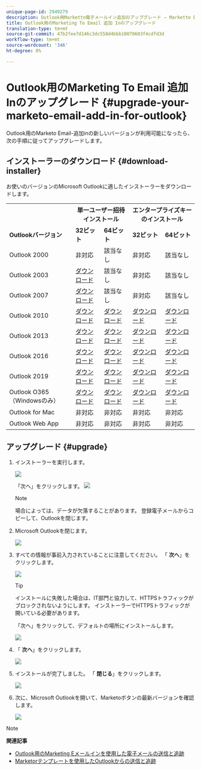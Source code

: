 ```yaml
---
unique-page-id: 2949279
description: Outlook用Marketto電子メールイン追加のアップグレード — Marketto Docs — 製品ドキュメント
title: Outlook用のMarketing To Email 追加 Inのアップグレード
translation-type: tm+mt
source-git-commit: 47b2fee7d146c3dc558d4bbb10070683f4cdfd3d
workflow-type: tm+mt
source-wordcount: '346'
ht-degree: 0%

---
```



# Outlook用のMarketing To Email 追加 Inのアップグレード {#upgrade-your-marketo-email-add-in-for-outlook}

Outlook用のMarketo Email-追加inの新しいバージョンが利用可能になったら、次の手順に従ってアップグレードします。

## インストーラーのダウンロード {#download-installer}

お使いのバージョンのMicrosoft Outlookに適したインストーラーをダウンロードします。

<table> 
 <colgroup> 
  <col> 
  <col> 
  <col> 
  <col> 
  <col> 
 </colgroup> 
 <tbody> 
  <tr> 
   <th><br></th> 
   <th colspan="2">単一ユーザー招待インストール</th> 
   <th colspan="2">エンタープライズキーのインストール</th> 
  </tr> 
  <tr> 
   <td><strong>Outlookバージョン</strong></td> 
   <td><strong>32ビット</strong></td> 
   <td><strong>64ビット</strong></td> 
   <td><strong>32ビット</strong></td> 
   <td><strong>64ビット</strong></td> 
  </tr> 
  <tr> 
   <td>Outlook 2000</td> 
   <td>非対応</td> 
   <td>該当なし</td> 
   <td>非対応</td> 
   <td>該当なし</td> 
  </tr> 
  <tr> 
   <td>Outlook 2003</td> 
   <td><a href="http://munchkin.marketo.net/MarketoAddInSetup32.msi" rel="nofollow">ダウンロード</a></td> 
   <td>該当なし</td> 
   <td>非対応</td> 
   <td>該当なし</td> 
  </tr> 
  <tr> 
   <td>Outlook 2007</td> 
   <td><a href="http://munchkin.marketo.net/MarketoAddInSetup32.msi" rel="nofollow">ダウンロード</a></td> 
   <td>該当なし</td> 
   <td>非対応</td> 
   <td>該当なし</td> 
  </tr> 
  <tr> 
   <td>Outlook 2010</td> 
   <td><a href="http://munchkin.marketo.net/MarketoAddInSetup32.msi" rel="nofollow">ダウンロード</a></td> 
   <td><a href="http://munchkin.marketo.net/MarketoAddInSetup64.msi" rel="nofollow">ダウンロード</a></td> 
   <td><a href="http://munchkin.marketo.net/MarketoAddInSetup32.msi" rel="nofollow">ダウンロード</a></td> 
   <td><a href="http://munchkin.marketo.net/MarketoAddInSetup64.msi" rel="nofollow">ダウンロード</a></td> 
  </tr> 
  <tr> 
   <td>Outlook 2013</td> 
   <td><a href="http://munchkin.marketo.net/MarketoAddInSetup32.msi" rel="nofollow">ダウンロード</a></td> 
   <td><a href="http://munchkin.marketo.net/MarketoAddInSetup64.msi" rel="nofollow">ダウンロード</a></td> 
   <td><a href="http://munchkin.marketo.net/MarketoAddInSetup32.msi" rel="nofollow">ダウンロード</a></td> 
   <td><a href="http://munchkin.marketo.net/MarketoAddInSetup64.msi" rel="nofollow">ダウンロード</a></td> 
  </tr> 
  <tr> 
   <td>Outlook 2016</td> 
   <td><a href="http://munchkin.marketo.net/MarketoAddInSetup32.msi" rel="nofollow">ダウンロード</a></td> 
   <td><a href="http://munchkin.marketo.net/MarketoAddInSetup64.msi" rel="nofollow">ダウンロード</a></td> 
   <td><a href="http://munchkin.marketo.net/MarketoAddInSetup32.msi" rel="nofollow">ダウンロード</a></td> 
   <td><a href="http://munchkin.marketo.net/MarketoAddInSetup64.msi" rel="nofollow">ダウンロード</a></td> 
  </tr> 
  <tr> 
   <td colspan="1">Outlook 2019</td> 
   <td colspan="1"><a href="http://munchkin.marketo.net/MarketoAddInSetup32.msi" rel="nofollow">ダウンロード</a></td> 
   <td colspan="1"><a href="http://munchkin.marketo.net/MarketoAddInSetup64.msi" rel="nofollow">ダウンロード</a></td> 
   <td colspan="1"><a href="http://munchkin.marketo.net/MarketoAddInSetup32.msi" rel="nofollow">ダウンロード</a></td> 
   <td colspan="1"><a href="http://munchkin.marketo.net/MarketoAddInSetup64.msi" rel="nofollow">ダウンロード</a></td> 
  </tr> 
  <tr> 
   <td colspan="1">Outlook O365 （Windowsのみ）</td> 
   <td colspan="1"><a href="http://munchkin.marketo.net/MarketoAddInSetup32.msi" rel="nofollow">ダウンロード</a></td> 
   <td colspan="1"><a href="http://munchkin.marketo.net/MarketoAddInSetup64.msi" rel="nofollow">ダウンロード</a></td> 
   <td colspan="1"><a href="http://munchkin.marketo.net/MarketoAddInSetup32.msi" rel="nofollow">ダウンロード</a></td> 
   <td colspan="1"><a href="http://munchkin.marketo.net/MarketoAddInSetup64.msi" rel="nofollow">ダウンロード</a></td> 
  </tr> 
  <tr> 
   <td>Outlook for Mac</td> 
   <td>非対応</td> 
   <td>非対応</td> 
   <td>非対応</td> 
   <td>非対応</td> 
  </tr> 
  <tr> 
   <td colspan="1">Outlook Web App</td> 
   <td colspan="1">非対応</td> 
   <td colspan="1">非対応</td> 
   <td colspan="1">非対応</td> 
   <td colspan="1">非対応</td> 
  </tr> 
 </tbody> 
</table>

## アップグレード {#upgrade}

1. インストーラーを実行します。

   ![](assets/image2014-9-23-16-3a53-3a56.png)

   「次へ」をクリックします。
   ![](assets/image2014-9-23-16-3a54-3a8.png)

   >[!NOTE]
   >
   >場合によっては、データが欠落することがあります。 登録電子メールからコピーして、Outlookを閉じます。

1. Microsoft Outlookを閉じます。

   ![](assets/ent-key-close-outlook-hand.png)

1. すべての情報が事前入力されていることに注意してください。 「 **次へ**」をクリックします。

   ![](assets/image2014-9-23-16-3a54-3a40.png)

   >[!TIP]
   >
   >インストールに失敗した場合は、IT部門と協力して、HTTPSトラフィックがブロックされないようにします。 インストーラーでHTTPSトラフィックが開いている必要があります。

   「次へ」をクリックして、デフォルトの場所にインストールします。

   ![](assets/image2014-9-23-16-3a54-3a55.png)

1. 「 **次へ**」をクリックします。

   ![](assets/image2014-9-23-16-3a55-3a20.png)

1. インストールが完了しました。 「 **閉じる**」をクリックします。

   ![](assets/image2014-9-23-16-3a55-3a34.png)

1. 次に、Microsoft Outlookを開いて、Marketoボタンの最新バージョンを確認します。

   ![](assets/image2016-8-24-15-3a47-3a38.png)

>[!NOTE]
>
>**関連記事**
>
>* [Outlook用のMarketing Eメールインを使用した電子メールの送信と追跡](send-and-track-an-email-with-the-email-add-in-for-outlook.md)
>* [Marketorテンプレートを使用したOutlookからの送信と追跡](send-and-track-from-outlook-using-a-marketo-template.md)

>



